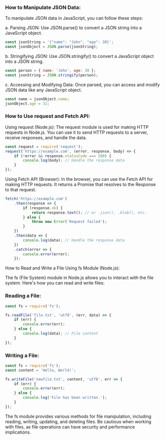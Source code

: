 ### How to Manipulate JSON Data:

To manipulate JSON data in JavaScript, you can follow these steps:

a. Parsing JSON: Use JSON.parse() to convert a JSON string into a JavaScript object.

```javascript
const jsonString = '{"name": "John", "age": 30}';
const jsonObject = JSON.parse(jsonString);
```
b. Stringifying JSON: Use JSON.stringify() to convert a JavaScript object into a JSON string.

```javascript
const person = { name: 'John', age: 30 };
const jsonString = JSON.stringify(person);
```
c. Accessing and Modifying Data: Once parsed, you can access and modify JSON data like any JavaScript object.

```javascript
const name = jsonObject.name;
jsonObject.age = 31;
```
### How to Use request and Fetch API:

Using request (Node.js): The request module is used for making HTTP requests in Node.js. You can use it to send HTTP requests to a server, receive responses, and handle the data.
```javascript
const request = require('request');
request('https://example.com', (error, response, body) => {
    if (!error && response.statusCode === 200) {
        console.log(body); // Handle the response data
    }
});
```
Using Fetch API (Browser): In the browser, you can use the Fetch API for making HTTP requests. It returns a Promise that resolves to the Response to that request.
```javascript
fetch('https://example.com')
    .then(response => {
        if (response.ok) {
            return response.text(); // or .json(), .blob(), etc.
        } else {
            throw new Error('Request failed');
        }
    })
    .then(data => {
        console.log(data); // Handle the response data
    })
    .catch(error => {
        console.error(error);
    });
```
How to Read and Write a File Using fs Module (Node.js):

The fs (File System) module in Node.js allows you to interact with the file system. Here's how you can read and write files:

### Reading a File:
```javascript
const fs = require('fs');

fs.readFile('file.txt', 'utf8', (err, data) => {
    if (err) {
        console.error(err);
    } else {
        console.log(data); // File content
    }
});
```
### Writing a File:
```javascript
const fs = require('fs');
const content = 'Hello, World!';

fs.writeFile('newfile.txt', content, 'utf8', err => {
    if (err) {
        console.error(err);
    } else {
        console.log('File has been written.');
    }
});
```
The fs module provides various methods for file manipulation, including reading, writing, updating, and deleting files. Be cautious when working with files, as file operations can have security and performance implications.
